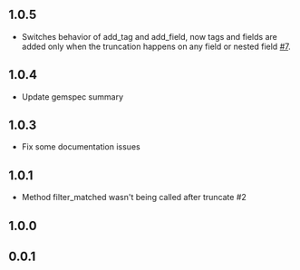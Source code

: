 ## 1.0.5
  - Switches behavior of add_tag and add_field, now tags and fields are added only when the truncation happens 
    on any field or nested field [#7](https://github.com/logstash-plugins/logstash-filter-truncate/pull/7).
    
## 1.0.4
  - Update gemspec summary

## 1.0.3
  - Fix some documentation issues

## 1.0.1
  - Method filter_matched wasn't being called after truncate #2

## 1.0.0

## 0.0.1
